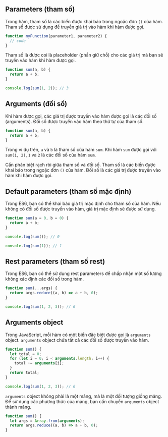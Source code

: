 ## Parameters (tham số)

Trong hàm, tham số là các biến được khai báo trong ngoặc đơn `()` của hàm. Tham số được sử dụng để truyền giá trị vào hàm khi hàm được gọi.

```javascript
function myFunction(parameter1, parameter2) {
  // code
}
```

Tham số là được coi là placeholder (phần giữ chỗ) cho các giá trị mà bạn sẽ truyền vào hàm khi hàm được gọi.

```javascript
function sum(a, b) {
  return a + b;
}

console.log(sum(1, 2)); // 3
```

## Arguments (đối số)

Khi hàm được gọi, các giá trị được truyền vào hàm được gọi là các đối số (arguments). Đối số được truyền vào hàm theo thứ tự của tham số.

```javascript
function sum(a, b) {
  return a + b;
}
```

Trong ví dụ trên, `a` và `b` là tham số của hàm `sum`. Khi hàm `sum` được gọi với `sum(1, 2)`, `1` và `2` là các đối số của hàm `sum`.

Cần phân biệt rạch ròi giữa tham số và đối số. Tham số là các biến được khai báo trong ngoặc đơn `()` của hàm. Đối số là các giá trị được truyền vào hàm khi hàm được gọi.

## Default parameters (tham số mặc định)

Trong ES6, bạn có thể khai báo giá trị mặc định cho tham số của hàm. Nếu không có đối số được truyền vào hàm, giá trị mặc định sẽ được sử dụng.

```javascript
function sum(a = 0, b = 0) {
  return a + b;
}

console.log(sum()); // 0

console.log(sum(1)); // 1
```

## Rest parameters (tham số rest)

Trong ES6, bạn có thể sử dụng rest parameters để chấp nhận một số lượng không xác định các đối số trong hàm.

```javascript
function sum(...args) {
  return args.reduce((a, b) => a + b, 0);
}

console.log(sum(1, 2, 3)); // 6
```

## Arguments object

Trong JavaScript, mỗi hàm có một biến đặc biệt được gọi là `arguments` object. `arguments` object chứa tất cả các đối số được truyền vào hàm.

```javascript
function sum() {
  let total = 0;
  for (let i = 0; i < arguments.length; i++) {
    total += arguments[i];
  }
  return total;
}

console.log(sum(1, 2, 3)); // 6
```

`arguments` object không phải là một mảng, mà là một đối tượng giống mảng. Để sử dụng các phương thức của mảng, bạn cần chuyển `arguments` object thành mảng.


```javascript
function sum() {
  let args = Array.from(arguments);
  return args.reduce((a, b) => a + b, 0);
}
```